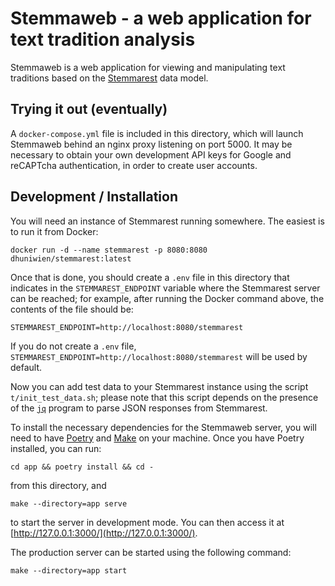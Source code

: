 # Stemmaweb - a web application for text tradition analysis

Stemmaweb is a web application for viewing and manipulating text traditions based on
the [Stemmarest](http://dhuniwien.github.io/tradition_repo/) data model.

## Trying it out (eventually)

A `docker-compose.yml` file is included in this directory, which will launch Stemmaweb behind an nginx proxy listening
on port 5000. It may be necessary to obtain your own development API keys for Google and reCAPTcha authentication, in
order to create user accounts.

## Development / Installation

You will need an instance of Stemmarest running somewhere. The easiest is to run it from Docker:

```shell
docker run -d --name stemmarest -p 8080:8080 dhuniwien/stemmarest:latest
```

Once that is done, you should create a `.env` file in this directory that indicates in the `STEMMAREST_ENDPOINT`
variable where the Stemmarest server can be reached; for example, after running the Docker command above, the contents
of the file should be:

```shell
STEMMAREST_ENDPOINT=http://localhost:8080/stemmarest
```

If you do not create a `.env` file, `STEMMAREST_ENDPOINT=http://localhost:8080/stemmarest` will be used by default.

Now you can add test data to your Stemmarest instance using the script `t/init_test_data.sh`; please note that this
script depends on the presence of the [`jq`](https://stedolan.github.io/jq/) program to parse JSON responses from
Stemmarest.

To install the necessary dependencies for the Stemmaweb server, you will need to
have [Poetry](https://python-poetry.org/) and [Make](https://www.gnu.org/software/make/) on your machine. Once you have
Poetry installed, you can run:

```shell
cd app && poetry install && cd -
```

from this directory, and

```shell
make --directory=app serve
```

to start the server in development mode. You can then access it at [http://127.0.0.1:3000/](http://127.0.0.1:3000/).

The production server can be started using the following command:

```shell
make --directory=app start
```
